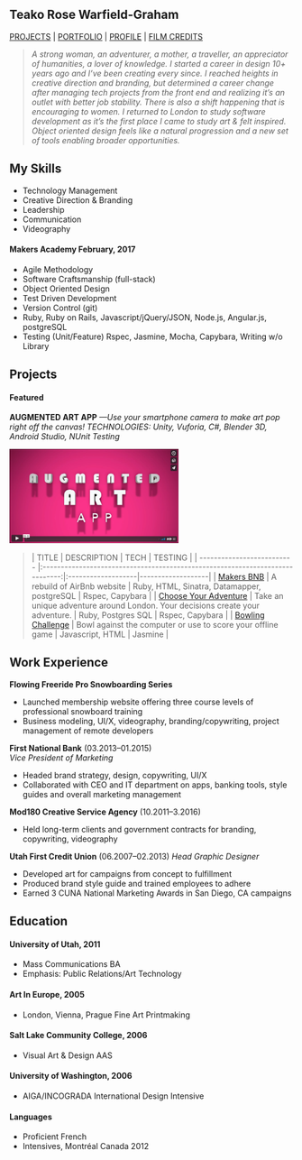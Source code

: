 ## Teako Rose Warfield-Graham
[PROJECTS](#projects) | <a href="https://www.behance.net/teako"/>PORTFOLIO</a> | <a href="https://www.linkedin.com/in/teakowg?trk=hp-identity-name"/>PROFILE</a>  | <a href="http://www.imdb.com/name/nm7983071/?ref_=nv_sr_1"/>FILM CREDITS</a>

> *A strong woman, an adventurer, a mother, a traveller, an appreciator of humanities, a lover of knowledge. I started a career in design 10+ years ago and I’ve been creating every since. I reached heights in creative direction and branding, but determined a career change after managing tech projects from the front end and realizing it’s an outlet with better job stability. There is also a shift happening that is encouraging to women. I returned to London to study software development as it’s the first place I came to study art & felt inspired. Object oriented design feels like a natural progression and a new set of tools enabling broader opportunities.*


## My Skills

- Technology Management
- Creative Direction & Branding
- Leadership
- Communication
- Videography

#### Makers Academy February, 2017
- Agile Methodology
- Software Craftsmanship (full-stack)
- Object Oriented Design
- Test Driven Development
- Version Control (git)
- Ruby, Ruby on Rails, Javascript/jQuery/JSON, Node.js, Angular.js, postgreSQL
- Testing (Unit/Feature) Rspec, Jasmine, Mocha, Capybara, Writing w/o Library

## Projects
#### Featured
**AUGMENTED ART APP**
*—Use your smartphone camera to make art pop right off the canvas!*
*TECHNOLOGIES: Unity, Vuforia, C#, Blender 3D, Android Studio, NUnit Testing*

<a href="https://vimeo.com/203326904" target= "blank"><img src="public/aa_image.png"
alt="Augmented Art App" width="300"/></a>
>| TITLE                       | DESCRIPTION                                                                   | TECH                     |  TESTING                           |
| -------------------------- |:-----------------------------------------------------------------------------:|:-------------------|-------------------|
| [Makers BNB](https://github.com/trose16/makersbnb)      | A rebuild of AirBnb website               | Ruby, HTML, Sinatra, Datamapper, postgreSQL              | Rspec, Capybara     |
| [Choose Your Adventure](https://github.com/trose16/choose-your-adventure)       | Take an unique adventure around London. Your decisions create your adventure.                                         | Ruby, Postgres SQL           | Rspec, Capybara                    |
| [Bowling Challenge](https://github.com/trose16/bowling-challenge)            | Bowl against the computer or use to score your offline game  | Javascript, HTML         | Jasmine       |   

## Work Experience

**Flowing Freeride Pro Snowboarding Series**
- Launched membership website offering three course levels of professional snowboard training
- Business modeling, UI/X, videography, branding/copywriting, project management of remote developers

**First National Bank** (03.2013–01.2015)   
*Vice President of Marketing*
- Headed brand strategy, design, copywriting, UI/X
- Collaborated with CEO and IT department on apps, banking tools, style guides and overall marketing management

**Mod180 Creative Service Agency** (10.2011–3.2016)   
- Held long-term clients and government contracts for branding, copywriting, videography

**Utah First Credit Union** (06.2007–02.2013)
*Head Graphic Designer*
- Developed art for campaigns from concept to fulfillment
- Produced brand style guide and trained employees to adhere
- Earned 3 CUNA National Marketing Awards in San Diego, CA campaigns

## Education

#### University of Utah, 2011
- Mass Communications BA
- Emphasis: Public Relations/Art Technology

#### Art In Europe, 2005
- London, Vienna, Prague Fine Art Printmaking

#### Salt Lake Community College, 2006
- Visual Art &  Design AAS

#### University of Washington, 2006
- AIGA/INCOGRADA International Design Intensive

#### Languages
- Proficient French
- Intensives, Montréal Canada 2012
